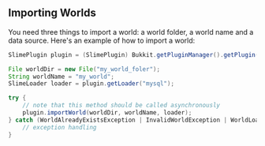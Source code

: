 ## Importing Worlds

You need three things to import a world: a world folder, a world name and a data source. Here's an example of how to import a world:
```java
SlimePlugin plugin = (SlimePlugin) Bukkit.getPluginManager().getPlugin("SlimeWorldManager");

File worldDir = new File("my_world_foler");
String worldName = "my_world";
SlimeLoader loader = plugin.getLoader("mysql");

try {
    // note that this method should be called asynchronously
    plugin.importWorld(worldDir, worldName, loader);
} catch (WorldAlreadyExistsException | InvalidWorldException | WorldLoadedException | WorldTooBigException | IOException exception) {
    // exception handling
}
```
